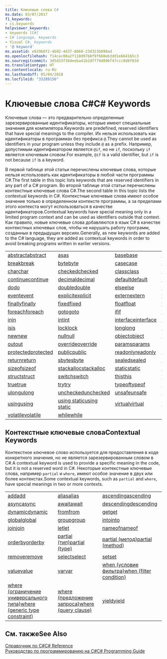 ```yaml
---
title: Ключевые слова C#
ms.date: 03/07/2017
f1_keywords:
- cs.keywords
helpviewer_keywords:
- keywords [C#]
- C# language, keywords
- Visual C#, keywords
- '@ keyword'
ms.assetid: e929b0f2-4b92-4d37-8060-23d323b098ad
ms.openlocfilehash: f14cac08a2f110d97b8f9f660eb3dd1e664165c3
ms.sourcegitcommit: 3d5d33f384eeba41b2dff79d096f47ccc8d8f03d
ms.translationtype: HT
ms.contentlocale: ru-RU
ms.lasthandoff: 05/04/2018
ms.locfileid: "33289156"
---
```

# <a name="c-keywords"></a><span data-ttu-id="5e038-102">Ключевые слова C#</span><span class="sxs-lookup"><span data-stu-id="5e038-102">C# Keywords</span></span>
<span data-ttu-id="5e038-103">Ключевые слова — это предварительно определенные зарезервированные идентификаторы, которые имеют специальные значения для компилятора.</span><span class="sxs-lookup"><span data-stu-id="5e038-103">Keywords are predefined, reserved identifiers that have special meanings to the compiler.</span></span> <span data-ttu-id="5e038-104">Их нельзя использовать как идентификаторы в программах без префикса `@`.</span><span class="sxs-lookup"><span data-stu-id="5e038-104">They cannot be used as identifiers in your program unless they include `@` as a prefix.</span></span> <span data-ttu-id="5e038-105">Например, допустимым идентификатором является `@if`, но не `if`, поскольку `if` является ключевым словом.</span><span class="sxs-lookup"><span data-stu-id="5e038-105">For example, `@if` is a valid identifier, but `if` is not because `if` is a keyword.</span></span>  
  
 <span data-ttu-id="5e038-106">В первой таблице этой статьи перечислены ключевые слова, которые нельзя использовать как идентификаторы в любой части программы C#.</span><span class="sxs-lookup"><span data-stu-id="5e038-106">The first table in this topic lists keywords that are reserved identifiers in any part of a C# program.</span></span> <span data-ttu-id="5e038-107">Во второй таблице этой статьи перечислены контекстные ключевые слова C#.</span><span class="sxs-lookup"><span data-stu-id="5e038-107">The second table in this topic lists the contextual keywords in C#.</span></span> <span data-ttu-id="5e038-108">Контекстные ключевые слова имеют особое значение только в определенном контексте программы, а за пределами этого контекста могут использоваться в качестве идентификаторов.</span><span class="sxs-lookup"><span data-stu-id="5e038-108">Contextual keywords have special meaning only in a limited program context and can be used as identifiers outside that context.</span></span> <span data-ttu-id="5e038-109">Как правило, новые ключевые слова добавляются в язык C# в качестве контекстных ключевых слов, чтобы не нарушать работу программ, созданных в предыдущих версиях.</span><span class="sxs-lookup"><span data-stu-id="5e038-109">Generally, as new keywords are added to the C# language, they are added as contextual keywords in order to avoid breaking programs written in earlier versions.</span></span>  
  
|||||  
|---|---|---|---|  
|[<span data-ttu-id="5e038-110">abstract</span><span class="sxs-lookup"><span data-stu-id="5e038-110">abstract</span></span>](../../../csharp/language-reference/keywords/abstract.md)|[<span data-ttu-id="5e038-111">as</span><span class="sxs-lookup"><span data-stu-id="5e038-111">as</span></span>](../../../csharp/language-reference/keywords/as.md)|[<span data-ttu-id="5e038-112">base</span><span class="sxs-lookup"><span data-stu-id="5e038-112">base</span></span>](../../../csharp/language-reference/keywords/base.md)|[<span data-ttu-id="5e038-113">bool</span><span class="sxs-lookup"><span data-stu-id="5e038-113">bool</span></span>](../../../csharp/language-reference/keywords/bool.md)|  
|[<span data-ttu-id="5e038-114">break</span><span class="sxs-lookup"><span data-stu-id="5e038-114">break</span></span>](../../../csharp/language-reference/keywords/break.md)|[<span data-ttu-id="5e038-115">byte</span><span class="sxs-lookup"><span data-stu-id="5e038-115">byte</span></span>](../../../csharp/language-reference/keywords/byte.md)|[<span data-ttu-id="5e038-116">case</span><span class="sxs-lookup"><span data-stu-id="5e038-116">case</span></span>](../../../csharp/language-reference/keywords/switch.md)|[<span data-ttu-id="5e038-117">catch</span><span class="sxs-lookup"><span data-stu-id="5e038-117">catch</span></span>](../../../csharp/language-reference/keywords/try-catch.md)|  
|[<span data-ttu-id="5e038-118">char</span><span class="sxs-lookup"><span data-stu-id="5e038-118">char</span></span>](../../../csharp/language-reference/keywords/char.md)|[<span data-ttu-id="5e038-119">checked</span><span class="sxs-lookup"><span data-stu-id="5e038-119">checked</span></span>](../../../csharp/language-reference/keywords/checked.md)|[<span data-ttu-id="5e038-120">class</span><span class="sxs-lookup"><span data-stu-id="5e038-120">class</span></span>](../../../csharp/language-reference/keywords/class.md)|[<span data-ttu-id="5e038-121">const</span><span class="sxs-lookup"><span data-stu-id="5e038-121">const</span></span>](../../../csharp/language-reference/keywords/const.md)|  
|[<span data-ttu-id="5e038-122">continue</span><span class="sxs-lookup"><span data-stu-id="5e038-122">continue</span></span>](../../../csharp/language-reference/keywords/continue.md)|[<span data-ttu-id="5e038-123">decimal</span><span class="sxs-lookup"><span data-stu-id="5e038-123">decimal</span></span>](../../../csharp/language-reference/keywords/decimal.md)|[<span data-ttu-id="5e038-124">default</span><span class="sxs-lookup"><span data-stu-id="5e038-124">default</span></span>](../../../csharp/language-reference/keywords/default.md)|[<span data-ttu-id="5e038-125">delegate</span><span class="sxs-lookup"><span data-stu-id="5e038-125">delegate</span></span>](../../../csharp/language-reference/keywords/delegate.md)|  
|[<span data-ttu-id="5e038-126">do</span><span class="sxs-lookup"><span data-stu-id="5e038-126">do</span></span>](../../../csharp/language-reference/keywords/do.md)|[<span data-ttu-id="5e038-127">double</span><span class="sxs-lookup"><span data-stu-id="5e038-127">double</span></span>](../../../csharp/language-reference/keywords/double.md)|[<span data-ttu-id="5e038-128">else</span><span class="sxs-lookup"><span data-stu-id="5e038-128">else</span></span>](../../../csharp/language-reference/keywords/if-else.md)|[<span data-ttu-id="5e038-129">enum</span><span class="sxs-lookup"><span data-stu-id="5e038-129">enum</span></span>](../../../csharp/language-reference/keywords/enum.md)|  
|[<span data-ttu-id="5e038-130">event</span><span class="sxs-lookup"><span data-stu-id="5e038-130">event</span></span>](../../../csharp/language-reference/keywords/event.md)|[<span data-ttu-id="5e038-131">explicit</span><span class="sxs-lookup"><span data-stu-id="5e038-131">explicit</span></span>](../../../csharp/language-reference/keywords/explicit.md)|[<span data-ttu-id="5e038-132">extern</span><span class="sxs-lookup"><span data-stu-id="5e038-132">extern</span></span>](../../../csharp/language-reference/keywords/extern.md)|[<span data-ttu-id="5e038-133">false</span><span class="sxs-lookup"><span data-stu-id="5e038-133">false</span></span>](../../../csharp/language-reference/keywords/false.md)|  
|[<span data-ttu-id="5e038-134">finally</span><span class="sxs-lookup"><span data-stu-id="5e038-134">finally</span></span>](../../../csharp/language-reference/keywords/try-finally.md)|[<span data-ttu-id="5e038-135">fixed</span><span class="sxs-lookup"><span data-stu-id="5e038-135">fixed</span></span>](../../../csharp/language-reference/keywords/fixed-statement.md)|[<span data-ttu-id="5e038-136">float</span><span class="sxs-lookup"><span data-stu-id="5e038-136">float</span></span>](../../../csharp/language-reference/keywords/float.md)|[<span data-ttu-id="5e038-137">for</span><span class="sxs-lookup"><span data-stu-id="5e038-137">for</span></span>](../../../csharp/language-reference/keywords/for.md)|  
|[<span data-ttu-id="5e038-138">foreach</span><span class="sxs-lookup"><span data-stu-id="5e038-138">foreach</span></span>](../../../csharp/language-reference/keywords/foreach-in.md)|[<span data-ttu-id="5e038-139">goto</span><span class="sxs-lookup"><span data-stu-id="5e038-139">goto</span></span>](../../../csharp/language-reference/keywords/goto.md)|[<span data-ttu-id="5e038-140">if</span><span class="sxs-lookup"><span data-stu-id="5e038-140">if</span></span>](../../../csharp/language-reference/keywords/if-else.md)|[<span data-ttu-id="5e038-141">implicit</span><span class="sxs-lookup"><span data-stu-id="5e038-141">implicit</span></span>](../../../csharp/language-reference/keywords/implicit.md)|  
|[<span data-ttu-id="5e038-142">in</span><span class="sxs-lookup"><span data-stu-id="5e038-142">in</span></span>](../../../csharp/language-reference/keywords/in.md)|[<span data-ttu-id="5e038-143">int</span><span class="sxs-lookup"><span data-stu-id="5e038-143">int</span></span>](../../../csharp/language-reference/keywords/int.md)|[<span data-ttu-id="5e038-144">interface</span><span class="sxs-lookup"><span data-stu-id="5e038-144">interface</span></span>](../../../csharp/language-reference/keywords/interface.md)|[<span data-ttu-id="5e038-145">internal</span><span class="sxs-lookup"><span data-stu-id="5e038-145">internal</span></span>](../../../csharp/language-reference/keywords/internal.md)|
|[<span data-ttu-id="5e038-146">is</span><span class="sxs-lookup"><span data-stu-id="5e038-146">is</span></span>](../../../csharp/language-reference/keywords/is.md)|[<span data-ttu-id="5e038-147">lock</span><span class="sxs-lookup"><span data-stu-id="5e038-147">lock</span></span>](../../../csharp/language-reference/keywords/lock-statement.md)|[<span data-ttu-id="5e038-148">long</span><span class="sxs-lookup"><span data-stu-id="5e038-148">long</span></span>](../../../csharp/language-reference/keywords/long.md)|[<span data-ttu-id="5e038-149">namespace</span><span class="sxs-lookup"><span data-stu-id="5e038-149">namespace</span></span>](../../../csharp/language-reference/keywords/namespace.md)|
|[<span data-ttu-id="5e038-150">new</span><span class="sxs-lookup"><span data-stu-id="5e038-150">new</span></span>](../../../csharp/language-reference/keywords/new.md)|[<span data-ttu-id="5e038-151">null</span><span class="sxs-lookup"><span data-stu-id="5e038-151">null</span></span>](../../../csharp/language-reference/keywords/null.md)|[<span data-ttu-id="5e038-152">object</span><span class="sxs-lookup"><span data-stu-id="5e038-152">object</span></span>](../../../csharp/language-reference/keywords/object.md)|[<span data-ttu-id="5e038-153">operator</span><span class="sxs-lookup"><span data-stu-id="5e038-153">operator</span></span>](../../../csharp/language-reference/keywords/operator.md)|
|[<span data-ttu-id="5e038-154">out</span><span class="sxs-lookup"><span data-stu-id="5e038-154">out</span></span>](../../../csharp/language-reference/keywords/out.md)|[<span data-ttu-id="5e038-155">override</span><span class="sxs-lookup"><span data-stu-id="5e038-155">override</span></span>](../../../csharp/language-reference/keywords/override.md)|[<span data-ttu-id="5e038-156">params</span><span class="sxs-lookup"><span data-stu-id="5e038-156">params</span></span>](../../../csharp/language-reference/keywords/params.md)|[<span data-ttu-id="5e038-157">private</span><span class="sxs-lookup"><span data-stu-id="5e038-157">private</span></span>](../../../csharp/language-reference/keywords/private.md)|
|[<span data-ttu-id="5e038-158">protected</span><span class="sxs-lookup"><span data-stu-id="5e038-158">protected</span></span>](../../../csharp/language-reference/keywords/protected.md)|[<span data-ttu-id="5e038-159">public</span><span class="sxs-lookup"><span data-stu-id="5e038-159">public</span></span>](../../../csharp/language-reference/keywords/public.md)|[<span data-ttu-id="5e038-160">readonly</span><span class="sxs-lookup"><span data-stu-id="5e038-160">readonly</span></span>](../../../csharp/language-reference/keywords/readonly.md)|[<span data-ttu-id="5e038-161">ref</span><span class="sxs-lookup"><span data-stu-id="5e038-161">ref</span></span>](../../../csharp/language-reference/keywords/ref.md)|
|[<span data-ttu-id="5e038-162">return</span><span class="sxs-lookup"><span data-stu-id="5e038-162">return</span></span>](../../../csharp/language-reference/keywords/return.md)|[<span data-ttu-id="5e038-163">sbyte</span><span class="sxs-lookup"><span data-stu-id="5e038-163">sbyte</span></span>](../../../csharp/language-reference/keywords/sbyte.md)|[<span data-ttu-id="5e038-164">sealed</span><span class="sxs-lookup"><span data-stu-id="5e038-164">sealed</span></span>](../../../csharp/language-reference/keywords/sealed.md)|[<span data-ttu-id="5e038-165">short</span><span class="sxs-lookup"><span data-stu-id="5e038-165">short</span></span>](../../../csharp/language-reference/keywords/short.md)||
[<span data-ttu-id="5e038-166">sizeof</span><span class="sxs-lookup"><span data-stu-id="5e038-166">sizeof</span></span>](../../../csharp/language-reference/keywords/sizeof.md)|[<span data-ttu-id="5e038-167">stackalloc</span><span class="sxs-lookup"><span data-stu-id="5e038-167">stackalloc</span></span>](../../../csharp/language-reference/keywords/stackalloc.md)|[<span data-ttu-id="5e038-168">static</span><span class="sxs-lookup"><span data-stu-id="5e038-168">static</span></span>](../../../csharp/language-reference/keywords/static.md)|[<span data-ttu-id="5e038-169">string</span><span class="sxs-lookup"><span data-stu-id="5e038-169">string</span></span>](../../../csharp/language-reference/keywords/string.md)|
|[<span data-ttu-id="5e038-170">struct</span><span class="sxs-lookup"><span data-stu-id="5e038-170">struct</span></span>](../../../csharp/language-reference/keywords/struct.md)|[<span data-ttu-id="5e038-171">switch</span><span class="sxs-lookup"><span data-stu-id="5e038-171">switch</span></span>](../../../csharp/language-reference/keywords/switch.md)|[<span data-ttu-id="5e038-172">this</span><span class="sxs-lookup"><span data-stu-id="5e038-172">this</span></span>](../../../csharp/language-reference/keywords/this.md)|[<span data-ttu-id="5e038-173">throw</span><span class="sxs-lookup"><span data-stu-id="5e038-173">throw</span></span>](../../../csharp/language-reference/keywords/throw.md)|
|[<span data-ttu-id="5e038-174">true</span><span class="sxs-lookup"><span data-stu-id="5e038-174">true</span></span>](../../../csharp/language-reference/keywords/true.md)|[<span data-ttu-id="5e038-175">try</span><span class="sxs-lookup"><span data-stu-id="5e038-175">try</span></span>](../../../csharp/language-reference/keywords/try-catch.md)|[<span data-ttu-id="5e038-176">typeof</span><span class="sxs-lookup"><span data-stu-id="5e038-176">typeof</span></span>](../../../csharp/language-reference/keywords/typeof.md)|[<span data-ttu-id="5e038-177">uint</span><span class="sxs-lookup"><span data-stu-id="5e038-177">uint</span></span>](../../../csharp/language-reference/keywords/uint.md)|
|[<span data-ttu-id="5e038-178">ulong</span><span class="sxs-lookup"><span data-stu-id="5e038-178">ulong</span></span>](../../../csharp/language-reference/keywords/ulong.md)|[<span data-ttu-id="5e038-179">unchecked</span><span class="sxs-lookup"><span data-stu-id="5e038-179">unchecked</span></span>](../../../csharp/language-reference/keywords/unchecked.md)|[<span data-ttu-id="5e038-180">unsafe</span><span class="sxs-lookup"><span data-stu-id="5e038-180">unsafe</span></span>](../../../csharp/language-reference/keywords/unsafe.md)|[<span data-ttu-id="5e038-181">ushort</span><span class="sxs-lookup"><span data-stu-id="5e038-181">ushort</span></span>](../../../csharp/language-reference/keywords/ushort.md)|
|[<span data-ttu-id="5e038-182">using</span><span class="sxs-lookup"><span data-stu-id="5e038-182">using</span></span>](../../../csharp/language-reference/keywords/using.md)|[<span data-ttu-id="5e038-183">using static</span><span class="sxs-lookup"><span data-stu-id="5e038-183">using static</span></span>](using-static.md)|[<span data-ttu-id="5e038-184">virtual</span><span class="sxs-lookup"><span data-stu-id="5e038-184">virtual</span></span>](../../../csharp/language-reference/keywords/virtual.md)|[<span data-ttu-id="5e038-185">void</span><span class="sxs-lookup"><span data-stu-id="5e038-185">void</span></span>](../../../csharp/language-reference/keywords/void.md)|
|[<span data-ttu-id="5e038-186">volatile</span><span class="sxs-lookup"><span data-stu-id="5e038-186">volatile</span></span>](../../../csharp/language-reference/keywords/volatile.md)|[<span data-ttu-id="5e038-187">while</span><span class="sxs-lookup"><span data-stu-id="5e038-187">while</span></span>](../../../csharp/language-reference/keywords/while.md)|

## <a name="contextual-keywords"></a><span data-ttu-id="5e038-188">Контекстные ключевые слова</span><span class="sxs-lookup"><span data-stu-id="5e038-188">Contextual Keywords</span></span>  
 <span data-ttu-id="5e038-189">Контекстное ключевое слово используется для предоставления в коде конкретного значения, но не является зарезервированным словом в C#.</span><span class="sxs-lookup"><span data-stu-id="5e038-189">A contextual keyword is used to provide a specific meaning in the code, but it is not a reserved word in C#.</span></span> <span data-ttu-id="5e038-190">Некоторые контекстные ключевые слова, например `partial` и `where`, имеют особое значение в двух или более контекстах.</span><span class="sxs-lookup"><span data-stu-id="5e038-190">Some contextual keywords, such as `partial` and `where`, have special meanings in two or more contexts.</span></span>  
  
||||  
|---|---|---|  
|[<span data-ttu-id="5e038-191">add</span><span class="sxs-lookup"><span data-stu-id="5e038-191">add</span></span>](../../../csharp/language-reference/keywords/add.md)|[<span data-ttu-id="5e038-192">alias</span><span class="sxs-lookup"><span data-stu-id="5e038-192">alias</span></span>](../../../csharp/language-reference/keywords/extern-alias.md)|[<span data-ttu-id="5e038-193">ascending</span><span class="sxs-lookup"><span data-stu-id="5e038-193">ascending</span></span>](../../../csharp/language-reference/keywords/ascending.md)|  
|[<span data-ttu-id="5e038-194">async</span><span class="sxs-lookup"><span data-stu-id="5e038-194">async</span></span>](../../../csharp/language-reference/keywords/async.md)|[<span data-ttu-id="5e038-195">await</span><span class="sxs-lookup"><span data-stu-id="5e038-195">await</span></span>](../../../csharp/language-reference/keywords/await.md)|[<span data-ttu-id="5e038-196">descending</span><span class="sxs-lookup"><span data-stu-id="5e038-196">descending</span></span>](../../../csharp/language-reference/keywords/descending.md)|  
|[<span data-ttu-id="5e038-197">dynamic</span><span class="sxs-lookup"><span data-stu-id="5e038-197">dynamic</span></span>](../../../csharp/language-reference/keywords/dynamic.md)|[<span data-ttu-id="5e038-198">from</span><span class="sxs-lookup"><span data-stu-id="5e038-198">from</span></span>](../../../csharp/language-reference/keywords/from-clause.md)|[<span data-ttu-id="5e038-199">get</span><span class="sxs-lookup"><span data-stu-id="5e038-199">get</span></span>](../../../csharp/language-reference/keywords/get.md)|  
|[<span data-ttu-id="5e038-200">global</span><span class="sxs-lookup"><span data-stu-id="5e038-200">global</span></span>](../../../csharp/language-reference/keywords/global.md)|[<span data-ttu-id="5e038-201">group</span><span class="sxs-lookup"><span data-stu-id="5e038-201">group</span></span>](../../../csharp/language-reference/keywords/group-clause.md)|[<span data-ttu-id="5e038-202">into</span><span class="sxs-lookup"><span data-stu-id="5e038-202">into</span></span>](../../../csharp/language-reference/keywords/into.md)|  
|[<span data-ttu-id="5e038-203">join</span><span class="sxs-lookup"><span data-stu-id="5e038-203">join</span></span>](../../../csharp/language-reference/keywords/join-clause.md)|[<span data-ttu-id="5e038-204">let</span><span class="sxs-lookup"><span data-stu-id="5e038-204">let</span></span>](../../../csharp/language-reference/keywords/let-clause.md)|[<span data-ttu-id="5e038-205">nameof</span><span class="sxs-lookup"><span data-stu-id="5e038-205">nameof</span></span>](nameof.md)|   
|[<span data-ttu-id="5e038-206">orderby</span><span class="sxs-lookup"><span data-stu-id="5e038-206">orderby</span></span>](../../../csharp/language-reference/keywords/orderby-clause.md)|[<span data-ttu-id="5e038-207">partial (тип)</span><span class="sxs-lookup"><span data-stu-id="5e038-207">partial (type)</span></span>](../../../csharp/language-reference/keywords/partial-type.md)|[<span data-ttu-id="5e038-208">partial (метод)</span><span class="sxs-lookup"><span data-stu-id="5e038-208">partial (method)</span></span>](../../../csharp/language-reference/keywords/partial-method.md)|   
|[<span data-ttu-id="5e038-209">remove</span><span class="sxs-lookup"><span data-stu-id="5e038-209">remove</span></span>](../../../csharp/language-reference/keywords/remove.md)|[<span data-ttu-id="5e038-210">select</span><span class="sxs-lookup"><span data-stu-id="5e038-210">select</span></span>](../../../csharp/language-reference/keywords/select-clause.md)|[<span data-ttu-id="5e038-211">set</span><span class="sxs-lookup"><span data-stu-id="5e038-211">set</span></span>](../../../csharp/language-reference/keywords/set.md)|   
|[<span data-ttu-id="5e038-212">value</span><span class="sxs-lookup"><span data-stu-id="5e038-212">value</span></span>](../../../csharp/language-reference/keywords/value.md)|[<span data-ttu-id="5e038-213">var</span><span class="sxs-lookup"><span data-stu-id="5e038-213">var</span></span>](../../../csharp/language-reference/keywords/var.md)|[<span data-ttu-id="5e038-214">when (условие фильтра)</span><span class="sxs-lookup"><span data-stu-id="5e038-214">when (filter condition)</span></span>](when.md)|   
|[<span data-ttu-id="5e038-215">where (ограничение универсального типа)</span><span class="sxs-lookup"><span data-stu-id="5e038-215">where (generic type constraint)</span></span>](../../../csharp/language-reference/keywords/where-generic-type-constraint.md)|[<span data-ttu-id="5e038-216">where (предложение запроса)</span><span class="sxs-lookup"><span data-stu-id="5e038-216">where (query clause)</span></span>](../../../csharp/language-reference/keywords/where-clause.md)|[<span data-ttu-id="5e038-217">yield</span><span class="sxs-lookup"><span data-stu-id="5e038-217">yield</span></span>](../../../csharp/language-reference/keywords/yield.md)|  
  
## <a name="see-also"></a><span data-ttu-id="5e038-218">См. также</span><span class="sxs-lookup"><span data-stu-id="5e038-218">See Also</span></span>  
 [<span data-ttu-id="5e038-219">Справочник по C#</span><span class="sxs-lookup"><span data-stu-id="5e038-219">C# Reference</span></span>](../../../csharp/language-reference/index.md)  
 [<span data-ttu-id="5e038-220">Руководство по программированию на C#</span><span class="sxs-lookup"><span data-stu-id="5e038-220">C# Programming Guide</span></span>](../../../csharp/programming-guide/index.md)
